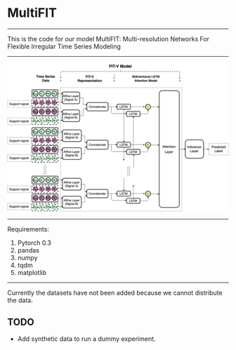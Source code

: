 # MultiFIT
------------
This is the code for our model MultiFIT: Multi-resolution Networks For Flexible Irregular Time Series Modeling

-------------

<img src="https://github.com/Information-Fusion-Lab-Umass/MultiFIT/blob/master/FIT_V.jpg?raw=true">

-----
Requirements:
1. Pytorch 0.3
2. pandas
3. numpy
4. tqdm
5. matplotlib

-----
Currently the datasets have not been added because we cannot distribute the data. 


## TODO
- Add synthetic data to run a dummy experiment.